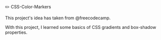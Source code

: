 ✏️ CSS-Color-Markers

This project's idea has taken from @freecodecamp.

With this project, I learned some basics of CSS gradients and box-shadow properties.

